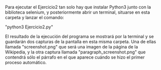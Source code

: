 Para ejecutar el Ejercicio2 tan solo hay que instalar Python3 junto con la biblioteca selenium, y posteriormente abrir un terminal, situarse en esta carpeta y lanzar el comando: 

"python3 Ejercicio2.py"

El resultado de la ejecución del programa se mostrará por la terminal y se guardarán dos capturas de la pantalla en esta misma carpeta. Una de ellas llamada "screenshot.png" que será una imagen de la página de la Wikipedia, y la otra captura llamada "paragraph_screenshot.png" que contendrá sólo el párrafo en el que aparece cuándo se hizo el primer proceso automático.
